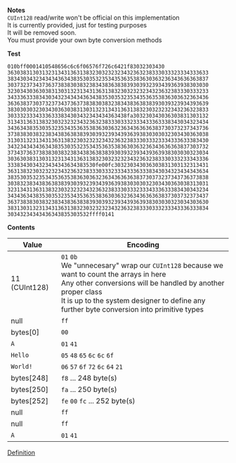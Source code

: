 **Notes**<br/>
`CUInt128` read/write won't be official on this implementation<br/>
It is currently provided, just for testing purposes<br/>
It will be removed soon.<br/>
You must provide your own byte conversion methods<br/>

**Test**
```
010bff0001410548656c6c6f06576f726c6421f83032303430
3630383130313231343136313832303232323432363238333033323334333633
3834303432343434363438353035323534353635383630363236343636363837
3037323734373637383830383238343836383839303932393439363938303030
3230343036303831303132313431363138323032323234323632383330333233
3433363338343034323434343634383530353235343536353836303632363436
3636383730373237343736373838303832383438363838393039323934393639
3830303032303430363038313031323134313631383230323232343236323833
30333233343336333834303432343434363438fa303230343036303831303132
3134313631383230323232343236323833303332333433363338343034323434
3436343835303532353435363538363036323634363636383730373237343736
3738383038323834383638383930393239343936393830303032303430363038
3130313231343136313832303232323432363238333033323334333633383430
3432343434363438353035323534353635383630363236343636363837303732
3734373637383830383238343836383839303932393439363938303030323034
3036303831303132313431363138323032323234323632383330333233343336
3338343034323434343634383530fe00fc303230343036303831303132313431
3631383230323232343236323833303332333433363338343034323434343634
3835303532353435363538363036323634363636383730373237343736373838
3038323834383638383930393239343936393830303032303430363038313031
3231343136313832303232323432363238333033323334333633383430343234
3434363438353035323534353635383630363236343636363837303732373437
3637383830383238343836383839303932393439363938303030323034303630
3831303132313431363138323032323234323632383330333233343336333834
30343234343436343835303532ffff0141
```
**Contents**

| Value | Encoding |
| ------| -------- |
| 11 (CUInt128) | `01` `0b`<br/>We "unnecesary" wrap our `CUInt128` because we want to count the arrays in here<br/>Any other conversions will be handled by another proper class<br/>It is up to the system designer to define any further byte conversion into primitive types |
| null | `ff` |
| bytes[0] | `00` |
| `A` | `01`  `41` |
| `Hello` | `05`  `48` `65`  `6c` `6c` `6f` |
| `World!` |  `06` `57` `6f` `72` `6c` `64` `21` |
| bytes[248] | `f8` ... 248 byte(s) |
| bytes[250] | `fa` ... 250 byte(s) |
| bytes[252] | `fe` `00` `fc` ... 252 byte(s) |
| null | `ff` |
| null | `ff` |
| `A` | `01`  `41` |

[Definition](https://github.com/jesusjorge/s13n/wiki/2.2)
